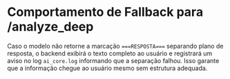 # Comportamento de Fallback para /analyze_deep

Caso o modelo não retorne a marcação `===RESPOSTA===` separando plano de resposta,
o backend exibirá o texto completo ao usuário e registrará um aviso no log
`ai_core.log` informando que a separação falhou. Isso garante que a informação
chegue ao usuário mesmo sem estrutura adequada.
